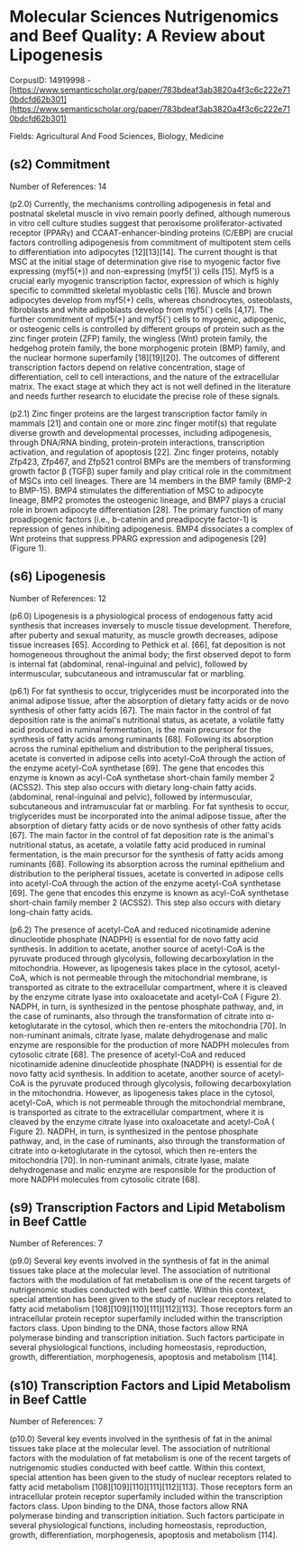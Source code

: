 # Molecular Sciences Nutrigenomics and Beef Quality: A Review about Lipogenesis

CorpusID: 14919998 - [https://www.semanticscholar.org/paper/783bdeaf3ab3820a4f3c6c222e710bdcfd62b301](https://www.semanticscholar.org/paper/783bdeaf3ab3820a4f3c6c222e710bdcfd62b301)

Fields: Agricultural And Food Sciences, Biology, Medicine

## (s2) Commitment
Number of References: 14

(p2.0) Currently, the mechanisms controlling adipogenesis in fetal and postnatal skeletal muscle in vivo remain poorly defined, although numerous in vitro cell culture studies suggest that peroxisome proliferator-activated receptor (PPARγ) and CCAAT-enhancer-binding proteins (C/EBP) are crucial factors controlling adipogenesis from commitment of multipotent stem cells to differentiation into adipocytes [12][13][14]. The current thought is that MSC at the initial stage of determination give rise to myogenic factor five expressing (myf5(+)) and non-expressing (myf5(´)) cells [15]. Myf5 is a crucial early myogenic transcription factor, expression of which is highly specific to committed skeletal myoblastic cells [16]. Muscle and brown adipocytes develop from myf5(+) cells, whereas chondrocytes, osteoblasts, fibroblasts and white adipoblasts develop from myf5(´) cells [4,17]. The further commitment of myf5(+) and myf5(´) cells to myogenic, adipogenic, or osteogenic cells is controlled by different groups of protein such as the zinc finger protein (ZFP) family, the wingless (Wnt) protein family, the hedgehog protein family, the bone morphogenic protein (BMP) family, and the nuclear hormone superfamily [18][19][20]. The outcomes of different transcription factors depend on relative concentration, stage of differentiation, cell to cell interactions, and the nature of the extracellular matrix. The exact stage at which they act is not well defined in the literature and needs further research to elucidate the precise role of these signals.

(p2.1) Zinc finger proteins are the largest transcription factor family in mammals [21] and contain one or more zinc finger motif(s) that regulate diverse growth and developmental processes, including adipogenesis, through DNA/RNA binding, protein-protein interactions, transcription activation, and regulation of apoptosis [22]. Zinc finger proteins, notably Zfp423, Zfp467, and Zfp521 control BMPs are the members of transforming growth factor β (TGFβ) super family and play critical role in the commitment of MSCs into cell lineages. There are 14 members in the BMP family (BMP-2 to BMP-15). BMP4 stimulates the differentiation of MSC to adipocyte lineage, BMP2 promotes the osteogenic lineage, and BMP7 plays a crucial role in brown adipocyte differentiation [28]. The primary function of many proadipogenic factors (i.e., b-catenin and preadipocyte factor-1) is repression of genes inhibiting adipogenesis. BMP4 dissociates a complex of Wnt proteins that suppress PPARG expression and adipogenesis [29] (Figure 1).
## (s6) Lipogenesis
Number of References: 12

(p6.0) Lipogenesis is a physiological process of endogenous fatty acid synthesis that increases inversely to muscle tissue development. Therefore, after puberty and sexual maturity, as muscle growth decreases, adipose tissue increases [65]. According to Pethick et al. [66], fat deposition is not homogeneous throughout the animal body; the first observed depot to form is internal fat (abdominal, renal-inguinal and pelvic), followed by intermuscular, subcutaneous and intramuscular fat or marbling.

(p6.1) For fat synthesis to occur, triglycerides must be incorporated into the animal adipose tissue, after the absorption of dietary fatty acids or de novo synthesis of other fatty acids [67]. The main factor in the control of fat deposition rate is the animal's nutritional status, as acetate, a volatile fatty acid produced in ruminal fermentation, is the main precursor for the synthesis of fatty acids among ruminants [68]. Following its absorption across the ruminal epithelium and distribution to the peripheral tissues, acetate is converted in adipose cells into acetyl-CoA through the action of the enzyme acetyl-CoA synthetase [69]. The gene that encodes this enzyme is known as acyl-CoA synthetase short-chain family member 2 (ACSS2). This step also occurs with dietary long-chain fatty acids. (abdominal, renal-inguinal and pelvic), followed by intermuscular, subcutaneous and intramuscular fat or marbling. For fat synthesis to occur, triglycerides must be incorporated into the animal adipose tissue, after the absorption of dietary fatty acids or de novo synthesis of other fatty acids [67]. The main factor in the control of fat deposition rate is the animal's nutritional status, as acetate, a volatile fatty acid produced in ruminal fermentation, is the main precursor for the synthesis of fatty acids among ruminants [68]. Following its absorption across the ruminal epithelium and distribution to the peripheral tissues, acetate is converted in adipose cells into acetyl-CoA through the action of the enzyme acetyl-CoA synthetase [69]. The gene that encodes this enzyme is known as acyl-CoA synthetase short-chain family member 2 (ACSS2). This step also occurs with dietary long-chain fatty acids.

(p6.2) The presence of acetyl-CoA and reduced nicotinamide adenine dinucleotide phosphate (NADPH) is essential for de novo fatty acid synthesis. In addition to acetate, another source of acetyl-CoA is the pyruvate produced through glycolysis, following decarboxylation in the mitochondria. However, as lipogenesis takes place in the cytosol, acetyl-CoA, which is not permeable through the mitochondrial membrane, is transported as citrate to the extracellular compartment, where it is cleaved by the enzyme citrate lyase into oxaloacetate and acetyl-CoA ( Figure 2). NADPH, in turn, is synthesized in the pentose phosphate pathway, and, in the case of ruminants, also through the transformation of citrate into α-ketoglutarate in the cytosol, which then re-enters the mitochondria [70]. In non-ruminant animals, citrate lyase, malate dehydrogenase and malic enzyme are responsible for the production of more NADPH molecules from cytosolic citrate [68].  The presence of acetyl-CoA and reduced nicotinamide adenine dinucleotide phosphate (NADPH) is essential for de novo fatty acid synthesis. In addition to acetate, another source of acetyl-CoA is the pyruvate produced through glycolysis, following decarboxylation in the mitochondria. However, as lipogenesis takes place in the cytosol, acetyl-CoA, which is not permeable through the mitochondrial membrane, is transported as citrate to the extracellular compartment, where it is cleaved by the enzyme citrate lyase into oxaloacetate and acetyl-CoA ( Figure 2). NADPH, in turn, is synthesized in the pentose phosphate pathway, and, in the case of ruminants, also through the transformation of citrate into α-ketoglutarate in the cytosol, which then re-enters the mitochondria [70]. In non-ruminant animals, citrate lyase, malate dehydrogenase and malic enzyme are responsible for the production of more NADPH molecules from cytosolic citrate [68].
## (s9) Transcription Factors and Lipid Metabolism in Beef Cattle
Number of References: 7

(p9.0) Several key events involved in the synthesis of fat in the animal tissues take place at the molecular level. The association of nutritional factors with the modulation of fat metabolism is one of the recent targets of nutrigenomic studies conducted with beef cattle. Within this context, special attention has been given to the study of nuclear receptors related to fatty acid metabolism [108][109][110][111][112][113]. Those receptors form an intracellular protein receptor superfamily included within the transcription factors class. Upon binding to the DNA, those factors allow RNA polymerase binding and transcription initiation. Such factors participate in several physiological functions, including homeostasis, reproduction, growth, differentiation, morphogenesis, apoptosis and metabolism [114].
## (s10) Transcription Factors and Lipid Metabolism in Beef Cattle
Number of References: 7

(p10.0) Several key events involved in the synthesis of fat in the animal tissues take place at the molecular level. The association of nutritional factors with the modulation of fat metabolism is one of the recent targets of nutrigenomic studies conducted with beef cattle. Within this context, special attention has been given to the study of nuclear receptors related to fatty acid metabolism [108][109][110][111][112][113]. Those receptors form an intracellular protein receptor superfamily included within the transcription factors class. Upon binding to the DNA, those factors allow RNA polymerase binding and transcription initiation. Such factors participate in several physiological functions, including homeostasis, reproduction, growth, differentiation, morphogenesis, apoptosis and metabolism [114].
